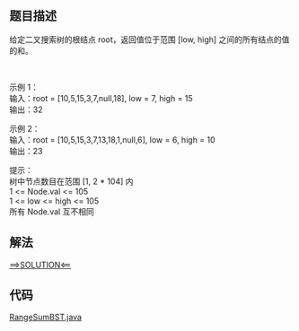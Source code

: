 ## 题目描述

给定二叉搜索树的根结点 root，返回值位于范围 [low, high] 之间的所有结点的值的和。

 

示例 1：
<br>输入：root = [10,5,15,3,7,null,18], low = 7, high = 15
<br>输出：32

示例 2：
<br>输入：root = [10,5,15,3,7,13,18,1,null,6], low = 6, high = 10
<br>输出：23

提示：
<br>树中节点数目在范围 [1, 2 * 104] 内
<br>1 <= Node.val <= 105
<br>1 <= low <= high <= 105
<br>所有 Node.val 互不相同

## 解法

[==>SOLUTION<==](https://leetcode-cn.com/problems/range-sum-of-bst/solution/er-cha-sou-suo-shu-de-fan-wei-he-by-leet-rpq7/)

## 代码

[RangeSumBST.java](https://github.com/Marshal7cc/leetcode-java/blob/master/src/binarytree/RangeSumBST.java)

